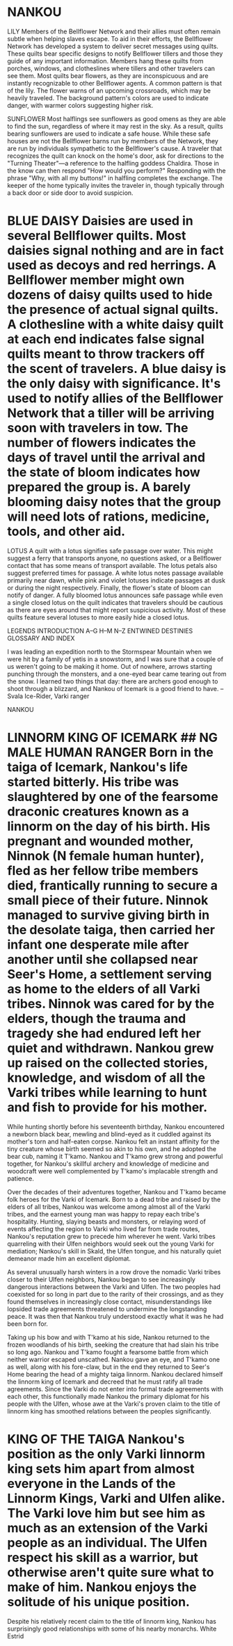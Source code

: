 # NANKOU

LILY Members of the Bellflower Network and their allies must often remain subtle when helping slaves escape. To aid in their efforts, the Bellflower Network has developed a system to deliver secret messages using quilts. These quilts bear specific designs to notify Bellflower tillers and those they guide of any important information. Members hang these quilts from porches, windows, and clotheslines where tillers and other travelers can see them. Most quilts bear flowers, as they are inconspicuous and are instantly recognizable to other Bellflower agents. A common pattern is that of the lily. The flower warns of an upcoming crossroads, which may be heavily traveled. The background pattern's colors are used to indicate danger, with warmer colors suggesting higher risk.

SUNFLOWER Most halflings see sunflowers as good omens as they are able to find the sun, regardless of where it may rest in the sky. As a result, quilts bearing sunflowers are used to indicate a safe house. While these safe houses are not the Bellflower barns run by members of the Network, they are run by individuals sympathetic to the Bellflower's cause. A traveler that recognizes the quilt can knock on the home's door, ask for directions to the "Turning Theater"—a reference to the halfling goddess Chaldira. Those in the know can then respond "How would you perform?" Responding with the phrase "Why, with all my buttons!" in halfling completes the exchange. The keeper of the home typically invites the traveler in, though typically through a back door or side door to avoid suspicion.

# BLUE DAISY Daisies are used in several Bellflower quilts. Most daisies signal nothing and are in fact used as decoys and red herrings. A Bellflower member might own dozens of daisy quilts used to hide the presence of actual signal quilts. A clothesline with a white daisy quilt at each end indicates false signal quilts meant to throw trackers off the scent of travelers. A blue daisy is the only daisy with significance. It's used to notify allies of the Bellflower Network that a tiller will be arriving soon with travelers in tow. The number of flowers indicates the days of travel until the arrival and the state of bloom indicates how prepared the group is. A barely blooming daisy notes that the group will need lots of rations, medicine, tools, and other aid.

LOTUS A quilt with a lotus signifies safe passage over water. This might suggest a ferry that transports anyone, no questions asked, or a Bellflower contact that has some means of transport available. The lotus petals also suggest preferred times for passage. A white lotus notes passage available primarily near dawn, while pink and violet lotuses indicate passages at dusk or during the night respectively. Finally, the flower's state of bloom can notify of danger. A fully bloomed lotus announces safe passage while even a single closed lotus on the quilt indicates that travelers should be cautious as there are eyes around that might report suspicious activity. Most of these quilts feature several lotuses to more easily hide a closed lotus.

LEGENDS INTRODUCTION A–G H–M N–Z ENTWINED DESTINIES GLOSSARY AND INDEX

I was leading an expedition north to the Stormspear Mountain when we were hit by a family of yetis in a snowstorm, and I was sure that a couple of us weren't going to be making it home. Out of nowhere, arrows starting punching through the monsters, and a one-eyed bear came tearing out from the snow. I learned two things that day: there are archers good enough to shoot through a blizzard, and Nankou of Icemark is a good friend to have. –Svala Ice-Rider, Varki ranger

NANKOU

# LINNORM KING OF ICEMARK ## NG MALE HUMAN RANGER Born in the taiga of Icemark, Nankou's life started bitterly. His tribe was slaughtered by one of the fearsome draconic creatures known as a linnorm on the day of his birth. His pregnant and wounded mother, Ninnok (N female human hunter), fled as her fellow tribe members died, frantically running to secure a small piece of their future. Ninnok managed to survive giving birth in the desolate taiga, then carried her infant one desperate mile after another until she collapsed near Seer's Home, a settlement serving as home to the elders of all Varki tribes. Ninnok was cared for by the elders, though the trauma and tragedy she had endured left her quiet and withdrawn. Nankou grew up raised on the collected stories, knowledge, and wisdom of all the Varki tribes while learning to hunt and fish to provide for his mother.

While hunting shortly before his seventeenth birthday, Nankou encountered a newborn black bear, mewling and blind-eyed as it cuddled against its mother's torn and half-eaten corpse. Nankou felt an instant affinity for the tiny creature whose birth seemed so akin to his own, and he adopted the bear cub, naming it T'kamo. Nankou and T'kamo grew strong and powerful together, for Nankou's skillful archery and knowledge of medicine and woodcraft were well complemented by T'kamo's implacable strength and patience.

Over the decades of their adventures together, Nankou and T'kamo became folk heroes for the Varki of Icemark. Born to a dead tribe and raised by the elders of all tribes, Nankou was welcome among almost all of the Varki tribes, and the earnest young man was happy to repay each tribe's hospitality. Hunting, slaying beasts and monsters, or relaying word of events affecting the region to Varki who lived far from trade routes, Nankou's reputation grew to precede him wherever he went. Varki tribes quarreling with their Ulfen neighbors would seek out the young Varki for mediation; Nankou's skill in Skald, the Ulfen tongue, and his naturally quiet demeanor made him an excellent diplomat.

As several unusually harsh winters in a row drove the nomadic Varki tribes closer to their Ulfen neighbors, Nankou began to see increasingly dangerous interactions between the Varki and Ulfen. The two peoples had coexisted for so long in part due to the rarity of their crossings, and as they found themselves in increasingly close contact, misunderstandings like lopsided trade agreements threatened to undermine the longstanding peace. It was then that Nankou truly understood exactly what it was he had been born for.

Taking up his bow and with T'kamo at his side, Nankou returned to the frozen woodlands of his birth, seeking the creature that had slain his tribe so long ago. Nankou and T'kamo fought a fearsome battle from which neither warrior escaped unscathed. Nankou gave an eye, and T'kamo one as well, along with his fore-claw, but in the end they returned to Seer's Home bearing the head of a mighty taiga linnorm. Nankou declared himself the linnorm king of Icemark and decreed that he must ratify all trade agreements. Since the Varki do not enter into formal trade agreements with each other, this functionally made Nankou the primary diplomat for his people with the Ulfen, whose awe at the Varki's proven claim to the title of linnorm king has smoothed relations between the peoples significantly.

# KING OF THE TAIGA Nankou's position as the only Varki linnorm king sets him apart from almost everyone in the Lands of the Linnorm Kings, Varki and Ulfen alike. The Varki love him but see him as much as an extension of the Varki people as an individual. The Ulfen respect his skill as a warrior, but otherwise aren't quite sure what to make of him. Nankou enjoys the solitude of his unique position.

Despite his relatively recent claim to the title of linnorm king, Nankou has surprisingly good relationships with some of his nearby monarchs. White Estrid
